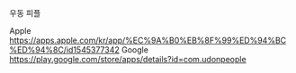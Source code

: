 우동 피플

Apple
https://apps.apple.com/kr/app/%EC%9A%B0%EB%8F%99%ED%94%BC%ED%94%8C/id1545377342
Google
https://play.google.com/store/apps/details?id=com.udonpeople
